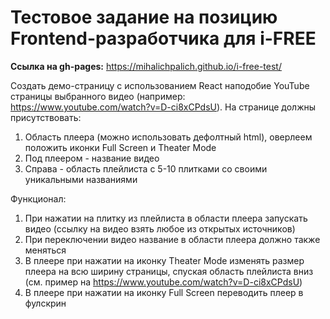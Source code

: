 # Тестовое задание на позицию Frontend-разработчика для i-FREE

__Ссылка на gh-pages:__ https://mihalichpalich.github.io/i-free-test/

Создать демо-страницу с использованием React наподобие YouTube страницы выбранного видео (например: https://www.youtube.com/watch?v=D-ci8xCPdsU). На странице должны присутствовать:

1. Область плеера (можно использовать дефолтный html), оверлеем положить иконки Full Screen и Theater Mode
2. Под плеером - название видео
3. Справа - область плейлиста с 5-10 плитками со своими уникальными названиями

Функционал:

1. При нажатии на плитку из плейлиста в области плеера запускать видео (ссылку на видео взять любое из открытых источников)
2. При переключении видео название в области плеера должно также меняться
3. В плеере при нажатии на иконку Theater Mode изменять размер плеера на всю ширину страницы, спуская область плейлиста вниз (см. пример на https://www.youtube.com/watch?v=D-ci8xCPdsU)
4. В плеере при нажатии на иконку Full Screen переводить плеер в фулскрин
